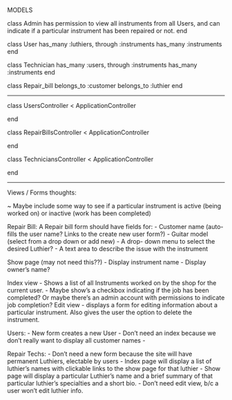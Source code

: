MODELS 

class Admin 
	has permission to view all instruments from all Users, and can indicate if a particular instrument has been repaired or not. 
end

class User 
	has_many :luthiers, through :instruments 
	has_many :instruments 
end

class Technician
	has_many :users, through :instruments
	has_many :instruments
end

class Repair_bill 
	belongs_to :customer
	belongs_to :luthier
end

_______

class UsersController < ApplicationController
	
end

class RepairBillsController < ApplicationController 
	
end

class TechniciansController < ApplicationController
	
end

_______

Views / Forms thoughts: 

~ Maybe include some way to see if a particular instrument is active (being worked on) or inactive (work has been completed) 


Repair Bill: 
A Repair bill form should have fields for:
    - Customer name (auto-fills the user name? Links to the create new user form?) 
    - Guitar model (select from a drop down or add new)
    - A drop- down menu to select the desired Luthier?
    - A text area to describe the issue with the instrument 

Show page (may not need this??) 
	- Display instrument name 
	- Display owner’s name? 

Index view
	- Shows a list of all Instruments worked on by the shop for the current user. 
	- Maybe show’s a checkbox indicating if the job has been completed? Or maybe there’s an admin account with permissions to indicate job completion? 
Edit view
	- displays a form for editing information about a particular instrument. Also gives the user the option to delete the instrument. 

Users: 
	- New form creates a new User 
	- Don’t need an index because we don’t really want to display all customer names
	- 

Repair Techs:
	- Don’t need a new form because the site will have permanent Luthiers, electable by users
	- Index page will display a list of luthier’s names with clickable links to the show page for that luthier 
	- Show page will display a particular Luthier’s name and a brief summary of that particular luthier’s specialties and a short bio. 
	- Don’t need edit view, b/c a user won’t edit luthier info. 

